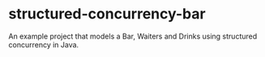 # structured-concurrency-bar
An example project that models a Bar, Waiters and Drinks using structured concurrency in Java.
